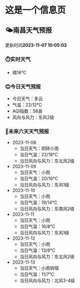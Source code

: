 # 这是一个信息页 
## 🌤️**南昌**天气预报
更新时间**2023-11-07 10:05:03**
### ⏱️实时天气
- 晴16℃
### 😊今日天气预报
- 今日天气：多云
- 气温：22/12℃
- AQI指数：58良
- 风向与风力：东风2级
### 🤩未来六天天气预报
- 2023-11-08
  - 当日天气：阴转小雨
  - 当日气温：22/18℃
  - 当日风向与风力：东北风2级
- 2023-11-09
  - 当日天气：小雨
  - 当日气温：20/16℃
  - 当日风向与风力：东风1级
- 2023-11-10
  - 当日天气：小雨
  - 当日气温：19/14℃
  - 当日风向与风力：东南风2级
- 2023-11-11
  - 当日天气：小雨
  - 当日气温：16/8℃
  - 当日风向与风力：东风1级
- 2023-11-12
  - 当日天气：小雨
  - 当日气温：13/6℃
  - 当日风向与风力：东北风2级
- 2023-11-13
  - 当日天气：小雨转晴
  - 当日气温：11/7℃
  - 当日风向与风力：北风3-4级

